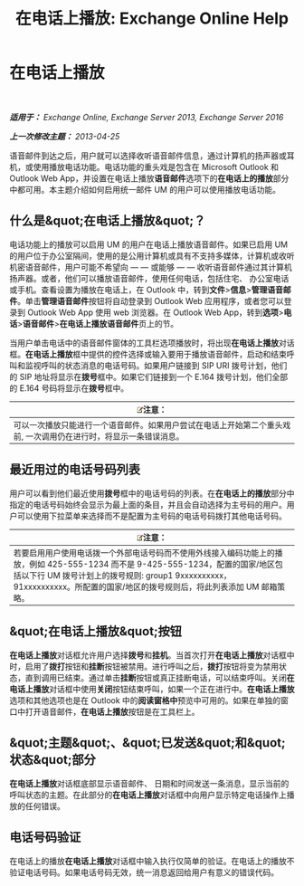 ﻿---
title: '在电话上播放: Exchange Online Help'
TOCTitle: 在电话上播放
ms:assetid: 511e4950-340a-48cc-a020-35d11e76b993
ms:mtpsurl: https://technet.microsoft.com/zh-cn/library/Dn205136(v=EXCHG.150)
ms:contentKeyID: 54652243
ms.date: 05/23/2018
mtps_version: v=EXCHG.150
ms.translationtype: MT
---

# 在电话上播放

 

_**适用于：** Exchange Online, Exchange Server 2013, Exchange Server 2016_

_**上一次修改主题：** 2013-04-25_

语音邮件到达之后，用户就可以选择收听语音邮件信息，通过计算机的扬声器或耳机，或使用播放电话功能。电话功能的重头戏是包含在 Microsoft Outlook 和 Outlook Web App，并设置在电话上播放**语音邮件**选项下的**在电话上的播放**部分中都可用。本主题介绍如何启用统一邮件 UM 的用户可以使用播放电话功能。

## 什么是\&quot;在电话上播放\&quot;？

电话功能上的播放可以启用 UM 的用户在电话上播放语音邮件。如果已启用 UM 的用户位于办公室隔间，使用的是公用计算机或具有不支持多媒体，计算机或收听机密语音邮件，用户可能不希望向 — — 或能够 — — 收听语音邮件通过其计算机扬声器。或者，他们可以播放语音邮件，使用任何电话，包括住宅、 办公室电话或手机。查看设置为播放在电话上，在 Outlook 中，转到**文件**\>**信息**\>**管理语音邮件**。单击**管理语音邮件**按钮将自动登录到 Outlook Web 应用程序，或者您可以登录到 Outlook Web App 使用 web 浏览器。在 Outlook Web App，转到**选项**\>**电话**\>**语音邮件**\>**在电话上播放语音邮件**页上的节。

当用户单击电话中的语音邮件窗体的工具栏选项播放时，将出现**在电话上播放**对话框。**在电话上播放**框中提供的控件选择或输入要用于播放语音邮件，启动和结束呼叫和监视呼叫的状态消息的电话号码。如果用户链接到 SIP URI 拨号计划，他们的 SIP 地址将显示在**拨号**框中。如果它们链接到一个 E.164 拨号计划，他们全部的 E.164 号码将显示在**拨号**框中。

<table>
<thead>
<tr class="header">
<th><img src="images/Bb124558.note(EXCHG.150).gif" title="注意" alt="注意" />注意：</th>
</tr>
</thead>
<tbody>
<tr class="odd">
<td>可以一次播放只能进行一个语音邮件。如果用户尝试在电话上开始第二个重头戏前, 一次调用仍在进行时，将显示一条错误消息。</td>
</tr>
</tbody>
</table>


## 最近用过的电话号码列表

用户可以看到他们最近使用**拨号**框中的电话号码的列表。在**在电话上的播放**部分中指定的电话号码始终会显示为最上面的条目，并且会自动选择为主号码的用户。用户可以使用下拉菜单来选择而不是配置为主号码的电话号码拨打其他电话号码。

<table>
<thead>
<tr class="header">
<th><img src="images/Bb124558.note(EXCHG.150).gif" title="注意" alt="注意" />注意：</th>
</tr>
</thead>
<tbody>
<tr class="odd">
<td>若要启用用户使用电话拨一个外部电话号码而不使用外线接入编码功能上的播放，例如 425-555-1234 而不是 9-425-555-1234，配置的国家/地区包括以下行 UM 拨号计划上的拨号规则: group1 9xxxxxxxxxx，91xxxxxxxxxx。所配置的国家/地区的拨号规则后，将此列表添加 UM 邮箱策略。</td>
</tr>
</tbody>
</table>


## \&quot;在电话上播放\&quot;按钮

**在电话上播放**对话框允许用户选择**拨号**和**挂机**。当首次打开**在电话上播放**对话框中时，启用了**拨打**按钮和**挂断**按钮被禁用。进行呼叫之后，**拨打**按钮将变为禁用状态，直到调用已结束。通过单击**挂断**按钮或真正挂断电话，可以结束呼叫。关闭**在电话上播放**对话框中使用**关闭**按钮结束呼叫，如果一个正在进行中。**在电话上播放**选项和其他选项也是在 Outlook 中的**阅读窗格中**预览中可用的。如果在单独的窗口中打开语音邮件，**在电话上播放**按钮是在工具栏上。

## \&quot;主题\&quot;、\&quot;已发送\&quot;和\&quot;状态\&quot;部分

**在电话上播放**对话框底部显示语音邮件、 日期和时间发送一条消息，显示当前的呼叫状态的主题。在此部分的**在电话上播放**对话框中向用户显示特定电话操作上播放的任何错误。

## 电话号码验证

在电话上的播放**在电话上播放**对话框中输入执行仅简单的验证。在电话上的播放不验证电话号码。如果电话号码无效，统一消息返回给用户有意义的错误代码。

